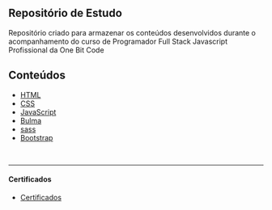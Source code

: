 ## Repositório de Estudo

Repositório criado para armazenar os conteúdos desenvolvidos durante o acompanhamento do curso de Programador Full Stack Javascript Profissional da One Bit Code

## Conteúdos

- [HTML](HTML/)
- [CSS](CSS/)
- [JavaScript](Javascript/)
- [Bulma](Bulma/)
- [sass](sass/)
- [Bootstrap](Bootstrap/)

<br>
<hr>

#### Certificados

- [Certificados](certificados/)
